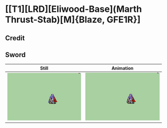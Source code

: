 # [\[T1\]\[LRD\]\[Eliwood-Base\]\(Marth Thrust-Stab\)\[M\]{Blaze, GFE1R}]

## Credit


	
## Sword

| Still | Animation |
| :---: | :-------: |
| ![Sword still](./Sword_000.png) | ![Sword animation](./Sword.gif) |
